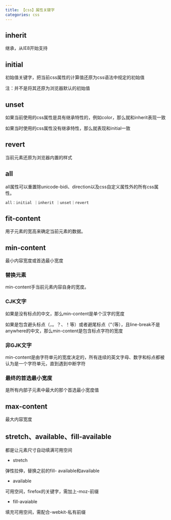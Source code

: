 ```yaml
---
title: 【css】属性关键字
categories: css
---
```


## inherit

继承，从IE8开始支持

## initial

初始值关键字，把当前css属性的计算值还原为css语法中规定的初始值

注：并不是将其还原为浏览器默认的初始值

## unset

如果当前使用的css属性是具有继承特性的，例如color，那么就和inherit表现一致

如果当时使用的css属性没有继承特性，那么就表现和initial一致

## revert

当前元素还原为浏览器内置的样式

## all

all属性可以重置除unicode-bidi、direction以及css自定义属性外的所有css属性。

``` css
all：initial ｜inherit ｜unset｜revert
```

## fit-content

用子元素的宽高来确定当前元素的数据。

## min-content

最小内容宽度或首选最小宽度

### 替换元素

min-content手当前元素内容自身的宽度。

### CJK文字

如果是没有标点的中文，那么min-content是单个汉字的宽度

如果是包含避头标点（，。？、！等）或者避尾标点（“（等），且line-break不是anywhere的中文，那么min-content是包含标点字符的宽度

### 非GJK文字

min-content是由字符单元的宽度决定的，所有连续的英文字母、数字和标点都被认为是一个字符单元，直到遇到中断字符

### 最终的首选最小宽度

是所有内部子元素中最大的那个首选最小宽度值

## max-content

最大内容宽度

## stretch、available、fill-available

都是让元素尺寸自动填满可用空间

- stretch

弹性拉伸，替换之前的fill- available和available

- available

可用空间，firefox的关键字，需加上-moz-前缀

- fill-avaiable

填充可用空间，需配合-webkit-私有前缀
